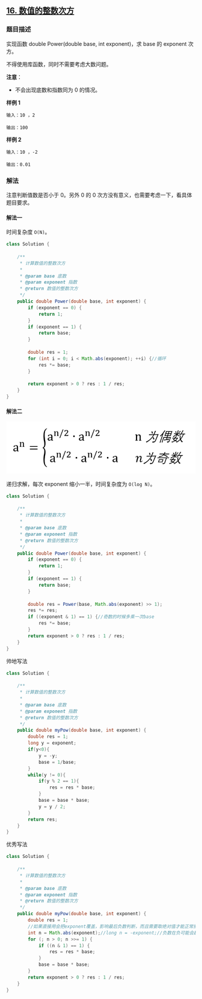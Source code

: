 ## [16. 数值的整数次方](https://leetcode.cn/problems/shu-zhi-de-zheng-shu-ci-fang-lcof/)

### 题目描述

实现函数 double Power(double base, int exponent)，求 base 的 exponent 次方。

不得使用库函数，同时不需要考虑大数问题。

**注意**：

- 不会出现底数和指数同为 0 的情况。

**样例 1**

```
输入：10 ，2

输出：100
```

**样例 2**

```
输入：10 ，-2

输出：0.01
```

### 解法

注意判断值数是否小于 0。另外 0 的 0 次方没有意义，也需要考虑一下，看具体题目要求。

#### 解法一

时间复杂度 `O(N)`。

```java
class Solution {

    /**
     * 计算数值的整数次方
     *
     * @param base 底数
     * @param exponent 指数
     * @return 数值的整数次方
     */
    public double Power(double base, int exponent) {
        if (exponent == 0) {
            return 1;
        }
        if (exponent == 1) {
            return base;
        }

        double res = 1;
        for (int i = 0; i < Math.abs(exponent); ++i) {//循环
            res *= base;
        }

        return exponent > 0 ? res : 1 / res;
    }
}
```

#### 解法二

![odd-even](../images/odd-even.png)

递归求解，每次 exponent 缩小一半，时间复杂度为 `O(log N)`。

```java
class Solution {

    /**
     * 计算数值的整数次方
     *
     * @param base 底数
     * @param exponent 指数
     * @return 数值的整数次方
     */
    public double Power(double base, int exponent) {
        if (exponent == 0) {
            return 1;
        }
        if (exponent == 1) {
            return base;
        }

        double res = Power(base, Math.abs(exponent) >> 1);
        res *= res;
        if ((exponent & 1) == 1) {//奇数的时候多乘一次base
            res *= base;
        }
        return exponent > 0 ? res : 1 / res;
    }
}
```
帅地写法
```java
class Solution {

    /**
     * 计算数值的整数次方
     *
     * @param base 底数
     * @param exponent 指数
     * @return 数值的整数次方
     */
    public double myPow(double base, int exponent) {
        double res = 1;
        long y = exponent;
        if(y<0){
            y = -y;
            base = 1/base;
        }
        while(y != 0){
            if(y % 2 == 1){
                res = res * base;
            }
            base = base * base;
            y = y / 2;
        }
        return res;
    }
}
```
优秀写法
```java
class Solution {

    /**
     * 计算数值的整数次方
     *
     * @param base 底数
     * @param exponent 指数
     * @return 数值的整数次方
     */
    public double myPow(double base, int exponent) {
        double res = 1;
        //如果直接用会把exponent覆盖，影响最后负数判断，而且需要取绝对值才能正常操作
        int n = Math.abs(exponent);//long n = -exponent;//负数在负可能会超过int最大值，比如int exponent = -2147483648;-exponent =2147483648超过int最大值2147483647。 
        for (; n > 0; n >>= 1) {
            if ((n & 1) == 1) {
                res = res * base;
            }
            base = base * base;
        }
        return exponent > 0 ? res : 1 / res;
    }
}
```
